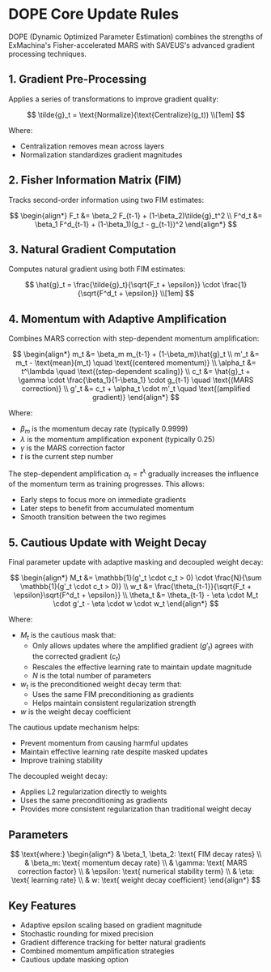 # DOPE Core Update Rules

DOPE (Dynamic Optimized Parameter Estimation) combines the strengths of ExMachina's Fisher-accelerated MARS with SAVEUS's advanced gradient processing techniques.

## 1. Gradient Pre-Processing
Applies a series of transformations to improve gradient quality:

$$
\tilde{g}_t = \text{Normalize}(\text{Centralize}(g_t)) \\[1em]
$$

Where:
- Centralization removes mean across layers
- Normalization standardizes gradient magnitudes

## 2. Fisher Information Matrix (FIM)
Tracks second-order information using two FIM estimates:

$$
\begin{align*}
F_t &= \beta_2 F_{t-1} + (1-\beta_2)\tilde{g}_t^2 \\
F^d_t &= \beta_1 F^d_{t-1} + (1-\beta_1)(g_t - g_{t-1})^2
\end{align*}
$$

## 3. Natural Gradient Computation
Computes natural gradient using both FIM estimates:

$$
\hat{g}_t = \frac{\tilde{g}_t}{\sqrt{F_t + \epsilon}} \cdot \frac{1}{\sqrt{F^d_t + \epsilon}} \\[1em]
$$

## 4. Momentum with Adaptive Amplification
Combines MARS correction with step-dependent momentum amplification:

$$
\begin{align*}
m_t &= \beta_m m_{t-1} + (1-\beta_m)\hat{g}_t \\
m'_t &= m_t - \text{mean}(m_t) \quad \text{(centered momentum)} \\
\alpha_t &= t^\lambda \quad \text{(step-dependent scaling)} \\
c_t &= \hat{g}_t + \gamma \cdot \frac{\beta_1}{1-\beta_1} \cdot g_{t-1} \quad \text{(MARS correction)} \\
g'_t &= c_t + \alpha_t \cdot m'_t \quad \text{(amplified gradient)}
\end{align*}
$$

Where:
- $\beta_m$ is the momentum decay rate (typically 0.9999)
- $\lambda$ is the momentum amplification exponent (typically 0.25)
- $\gamma$ is the MARS correction factor
- $t$ is the current step number

The step-dependent amplification $\alpha_t = t^\lambda$ gradually increases the influence of the momentum term as training progresses. This allows:
- Early steps to focus more on immediate gradients
- Later steps to benefit from accumulated momentum
- Smooth transition between the two regimes

## 5. Cautious Update with Weight Decay
Final parameter update with adaptive masking and decoupled weight decay:

$$
\begin{align*}
M_t &= \mathbb{1}(g'_t \cdot c_t > 0) \cdot \frac{N}{\sum \mathbb{1}(g'_t \cdot c_t > 0)} \\
w_t &= \frac{\theta_{t-1}}{\sqrt{F_t + \epsilon}\sqrt{F^d_t + \epsilon}} \\
\theta_t &= \theta_{t-1} - \eta \cdot M_t \cdot g'_t - \eta \cdot w \cdot w_t
\end{align*}
$$

Where:
- $M_t$ is the cautious mask that:
  - Only allows updates where the amplified gradient ($g'_t$) agrees with the corrected gradient ($c_t$)
  - Rescales the effective learning rate to maintain update magnitude
  - $N$ is the total number of parameters
- $w_t$ is the preconditioned weight decay term that:
  - Uses the same FIM preconditioning as gradients
  - Helps maintain consistent regularization strength
- $w$ is the weight decay coefficient

The cautious update mechanism helps:
- Prevent momentum from causing harmful updates
- Maintain effective learning rate despite masked updates
- Improve training stability

The decoupled weight decay:
- Applies L2 regularization directly to weights
- Uses the same preconditioning as gradients
- Provides more consistent regularization than traditional weight decay

## Parameters

$$
\text{where:}
\begin{align*}
& \beta_1, \beta_2: \text{ FIM decay rates} \\
& \beta_m: \text{ momentum decay rate} \\
& \gamma: \text{ MARS correction factor} \\
& \epsilon: \text{ numerical stability term} \\
& \eta: \text{ learning rate} \\
& w: \text{ weight decay coefficient}
\end{align*}
$$

## Key Features
- Adaptive epsilon scaling based on gradient magnitude
- Stochastic rounding for mixed precision
- Gradient difference tracking for better natural gradients
- Combined momentum amplification strategies
- Cautious update masking option
